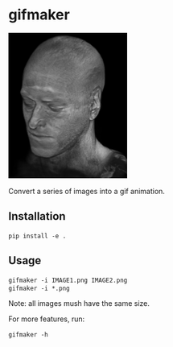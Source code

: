 # gifmaker

![Brain](https://github.com/neuropoly/gifmaker/blob/master/docs/brain.gif)

Convert a series of images into a gif animation.

## Installation
~~~
pip install -e .
~~~

## Usage
~~~
gifmaker -i IMAGE1.png IMAGE2.png
gifmaker -i *.png
~~~

Note: all images mush have the same size.

For more features, run:
~~~
gifmaker -h
~~~
